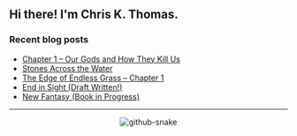 ## Hi there! I'm Chris K. Thomas.

### Recent blog posts
<!-- BLOG-POST-LIST:START -->
- [Chapter 1 – Our Gods and How They Kill Us](https://chriskthomas.com/2025/03/28/chapter-1-our-gods-and-how-they-kill-us/)
- [Stones Across the Water](https://chriskthomas.com/2025/03/25/stones-across-the-water/)
- [The Edge of Endless Grass – Chapter 1](https://chriskthomas.com/2022/09/04/chapter-1-a-day-in-that-village/)
- [End in Sight &lpar;Draft Written!&rpar;](https://chriskthomas.com/2022/09/04/end-in-sight/)
- [New Fantasy &lpar;Book in Progress&rpar;](https://chriskthomas.com/2021/12/23/new-fantasy/)
<!-- BLOG-POST-LIST:END -->
---
<p align="center"><picture>
  <source media="(prefers-color-scheme: dark)" srcset="https://chriskthomas.github.io/chriskthomas/github-snake-dark.svg" />
  <source media="(prefers-color-scheme: light)" srcset="https://chriskthomas.github.io/chriskthomas/github-snake.svg" />
  <img alt="github-snake" src="https://chriskthomas.github.io/chriskthomas/github-snake.svg" />
</picture></p>
